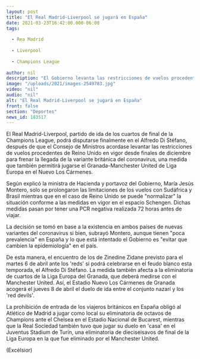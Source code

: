 ```yaml
---
layout: post
title: "El Real Madrid-Liverpool se jugará en España"
date: 2021-03-23T16:42:00.000-06:00
tags:
  
  - Rea Madrid
  
  - Liverpool
  
  - Champions League
  
author: nil
description: "El Gobierno levanta las restricciones de vuelos procedentes del Reino Unido, por lo que el partido de ida se podrá disputar en el Alfredo di Stéfano"
image: "/uploads/2021/images-2549783.jpg"
video: "nil"
audio: "nil"
alt: "El Real Madrid-Liverpool se jugará en España"
front: false
section: "Deportes"
news_id: 183517
---
```


El Real Madrid-Liverpool, partido de ida de los cuartos de final de la Champions League, podrá disputarse finalmente en el Alfredo Di Stéfano, después de que el Consejo de Ministros acordase levantar las restricciones de vuelos procedentes de Reino Unido en vigor desde finales de diciembre para frenar la llegada de la variante británica del coronavirus, una medida que también permitirá jugarse el Granada-Manchester United de Liga Europa en el Nuevo Los Cármenes.

Según explicó la ministra de Hacienda y portavoz del Gobierno, María Jesús Montero, solo se prolongaron las limitaciones de los vuelos con Sudáfrica y Brasil mientras que en el caso de Reino Unido se puede "normalizar" la situación conforme a las medidas en vigor en el espacio Schengen. Dichas medidas pasan por tener una PCR negativa realizada 72 horas antes de viajar.

La decisión se tomó en base a la existencia en ambos países de nuevas variantes del coronavirus si bien, subrayó Montero, aunque tienen "poca prevalencia" en España y lo que está intentado el Gobierno es "evitar que cambien la epidemiología" en el país.

De esta manera, el encuentro de los de Zinedine Zidane previsto para el martes 6 de abril ante los 'reds' sí podrá celebrarse en el feudo blanco esta temporada, el Alfredo Di Stéfano. La medida también afecta a la eliminatoria de cuartos de la Liga Europa del Granada, que deberá medirse con el Manchester United. Así, el Estadio Nuevo Los Cármenes de Granada acogerá el jueves 8 de abril el duelo de ida entre el conjunto nazarí y los 'red devils'.

La prohibición de entrada de los viajeros británicos en España obligó al Atlético de Madrid a jugar como local su eliminatoria de octavos de Champions ante el Chelsea en el Estadio Nacional de Bucarest, mientras que la Real Sociedad también tuvo que jugar su duelo en 'casa' en el Juventus Stadium de Turín, una eliminatoria de dieciseisavos de final de la Liga Europa en la que fue eliminado por el Manchester United.

(Excélsior)